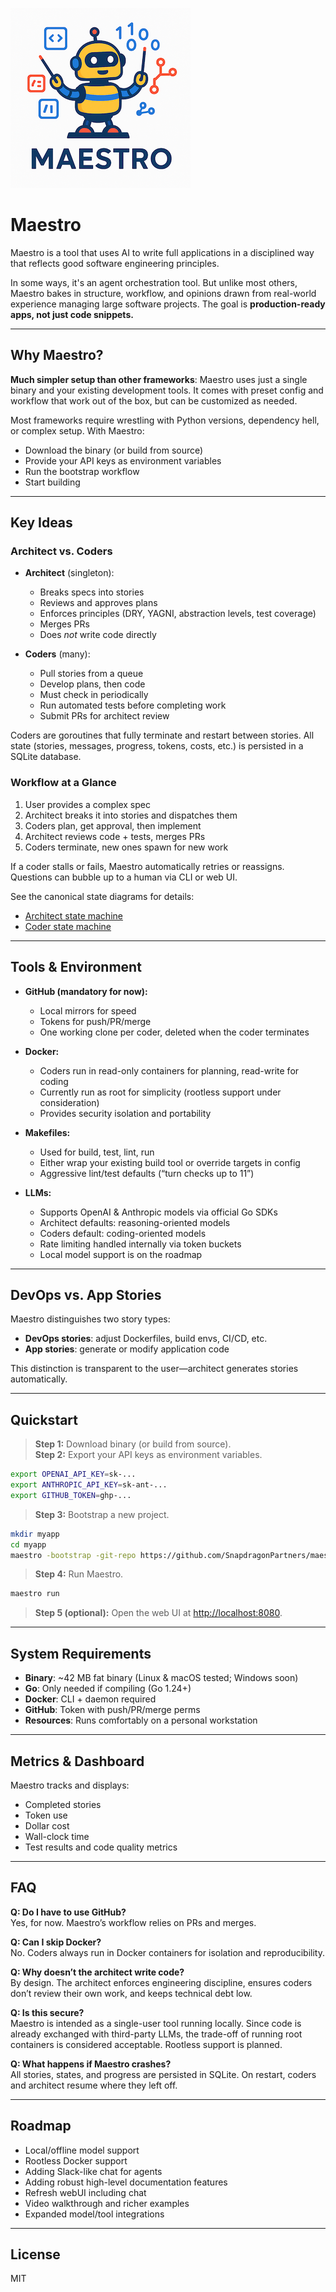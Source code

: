 ![Maestro](web/static/img/logos/maestro_logo_small.png)

# Maestro

Maestro is a tool that uses AI to write full applications in a disciplined way that reflects good software engineering principles.  

In some ways, it's an agent orchestration tool. But unlike most others, Maestro bakes in structure, workflow, and opinions drawn from real-world experience managing large software projects. The goal is **production-ready apps, not just code snippets.**

---

## Why Maestro?

**Much simpler setup than other frameworks**: Maestro uses just a single binary and your existing development tools. It comes with preset config and workflow that work out of the box, but can be customized as needed.  

Most frameworks require wrestling with Python versions, dependency hell, or complex setup. With Maestro:  

- Download the binary (or build from source)  
- Provide your API keys as environment variables  
- Run the bootstrap workflow  
- Start building  

---

## Key Ideas

### Architect vs. Coders
- **Architect** (singleton):  
  - Breaks specs into stories  
  - Reviews and approves plans  
  - Enforces principles (DRY, YAGNI, abstraction levels, test coverage)  
  - Merges PRs  
  - Does *not* write code directly  

- **Coders** (many):  
  - Pull stories from a queue  
  - Develop plans, then code  
  - Must check in periodically  
  - Run automated tests before completing work  
  - Submit PRs for architect review  

Coders are goroutines that fully terminate and restart between stories. All state (stories, messages, progress, tokens, costs, etc.) is persisted in a SQLite database.

### Workflow at a Glance
1. User provides a complex spec  
2. Architect breaks it into stories and dispatches them  
3. Coders plan, get approval, then implement  
4. Architect reviews code + tests, merges PRs  
5. Coders terminate, new ones spawn for new work  

If a coder stalls or fails, Maestro automatically retries or reassigns. Questions can bubble up to a human via CLI or web UI.

See the canonical state diagrams for details:  
- [Architect state machine](pkg/architect/STATES.md)  
- [Coder state machine](pkg/coder/STATES.md)

---

## Tools & Environment

- **GitHub (mandatory for now):**  
  - Local mirrors for speed  
  - Tokens for push/PR/merge  
  - One working clone per coder, deleted when the coder terminates  

- **Docker:**  
  - Coders run in read-only containers for planning, read-write for coding  
  - Currently run as root for simplicity (rootless support under consideration)  
  - Provides security isolation and portability  

- **Makefiles:**  
  - Used for build, test, lint, run  
  - Either wrap your existing build tool or override targets in config  
  - Aggressive lint/test defaults (“turn checks up to 11”)  

- **LLMs:**  
  - Supports OpenAI & Anthropic models via official Go SDKs  
  - Architect defaults: reasoning-oriented models  
  - Coders default: coding-oriented models  
  - Rate limiting handled internally via token buckets  
  - Local model support is on the roadmap  

---

## DevOps vs. App Stories

Maestro distinguishes two story types:  
- **DevOps stories**: adjust Dockerfiles, build envs, CI/CD, etc.  
- **App stories**: generate or modify application code  

This distinction is transparent to the user—architect generates stories automatically.

---

## Quickstart

> **Step 1:** Download binary (or build from source).  
> **Step 2:** Export your API keys as environment variables.  
```bash
export OPENAI_API_KEY=sk-...
export ANTHROPIC_API_KEY=sk-ant-...
export GITHUB_TOKEN=ghp-...
```

> **Step 3:** Bootstrap a new project.  
```bash
mkdir myapp
cd myapp
maestro -bootstrap -git-repo https://github.com/SnapdragonPartners/maestro-demo.git
```

> **Step 4:** Run Maestro.  
```bash
maestro run
```

> **Step 5 (optional):** Open the web UI at [http://localhost:8080](http://localhost:8080).  

---

## System Requirements

- **Binary**: ~42 MB fat binary (Linux & macOS tested; Windows soon)  
- **Go**: Only needed if compiling (Go 1.24+)  
- **Docker**: CLI + daemon required  
- **GitHub**: Token with push/PR/merge perms  
- **Resources**: Runs comfortably on a personal workstation  

---

## Metrics & Dashboard

Maestro tracks and displays:  
- Completed stories  
- Token use  
- Dollar cost  
- Wall-clock time  
- Test results and code quality metrics  

---

## FAQ

**Q: Do I have to use GitHub?**  
Yes, for now. Maestro’s workflow relies on PRs and merges.  

**Q: Can I skip Docker?**  
No. Coders always run in Docker containers for isolation and reproducibility.  

**Q: Why doesn’t the architect write code?**  
By design. The architect enforces engineering discipline, ensures coders don’t review their own work, and keeps technical debt low.  

**Q: Is this secure?**  
Maestro is intended as a single-user tool running locally. Since code is already exchanged with third-party LLMs, the trade-off of running root containers is considered acceptable. Rootless support is planned.  

**Q: What happens if Maestro crashes?**  
All stories, states, and progress are persisted in SQLite. On restart, coders and architect resume where they left off.  

---

## Roadmap

- Local/offline model support  
- Rootless Docker support  
- Adding Slack-like chat for agents
- Adding robust high-level documentation features
- Refresh webUI including chat  
- Video walkthrough and richer examples  
- Expanded model/tool integrations  

---

## License

MIT  
